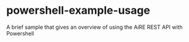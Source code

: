 # powershell-example-usage
A brief sample that gives an overview of using the AiRE REST API with Powershell
